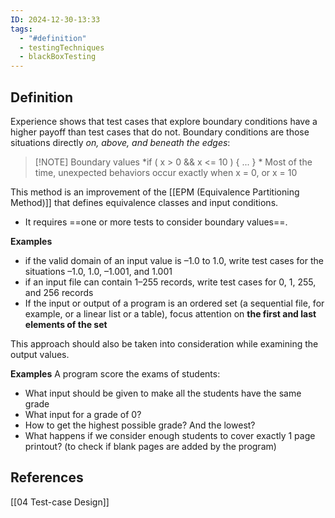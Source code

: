 ```yaml
---
ID: 2024-12-30-13:33
tags:
  - "#definition"
  - testingTechniques
  - blackBoxTesting
---
```

## Definition

Experience shows that test cases that explore boundary conditions have a
higher payoff than test cases that do not. Boundary conditions are those situations directly *on, above, and beneath the edges*:

> [!NOTE] Boundary values
*if ( x > 0 && x <= 10 ) { ... } *
 Most of the time, unexpected behaviors occur exactly when x = 0, or x = 10

This method is an improvement of the [[EPM (Equivalence Partitioning Method)]]
that defines equivalence classes and input conditions.
- It requires ==one or more tests to consider boundary values==.

**Examples**
- if the valid domain of an input value is –1.0 to 1.0, write test cases for the situations –1.0, 1.0, –1.001, and 1.001
- if an input file can contain 1–255 records, write test cases for 0, 1, 255, and 256 records
- If the input or output of a program is an ordered set (a sequential file, for example, or a linear list or a table), focus attention on **the first and last elements of the set**

This approach should also be taken into consideration while examining the output values.

**Examples**
A program score the exams of students:
- What input should be given to make all the students have the same grade
- What input for a grade of 0?
- How to get the highest possible grade? And the lowest?
- What happens if we consider enough students to cover exactly 1 page printout? (to check if blank pages are added by the program)
## References
[[04 Test-case Design]]